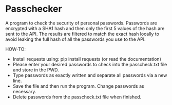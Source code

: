 # Passchecker
A program to check the security of personal passwords.
Passwords are encrypted with a SHA1 hash and then only the first 5 values of the hash are sent to the API. The results are filtered to match the exact hash locally to avoid leaking the full hash of all the passwords you use to the API.

HOW-TO:
- Install requests using: pip install requests     (or read the documentation)
- Please enter your desired passwords to check into the passcheck.txt file and store in the PWD.
- Type passwords as exactly written and separate all passwords via a new line.
- Save the file and then run the program. Change passwords as necessary.
- Delete passwords from the passcheck.txt file when finished.
